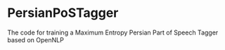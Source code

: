 PersianPoSTagger
================

The code for training a Maximum Entropy Persian Part of Speech Tagger based on OpenNLP
